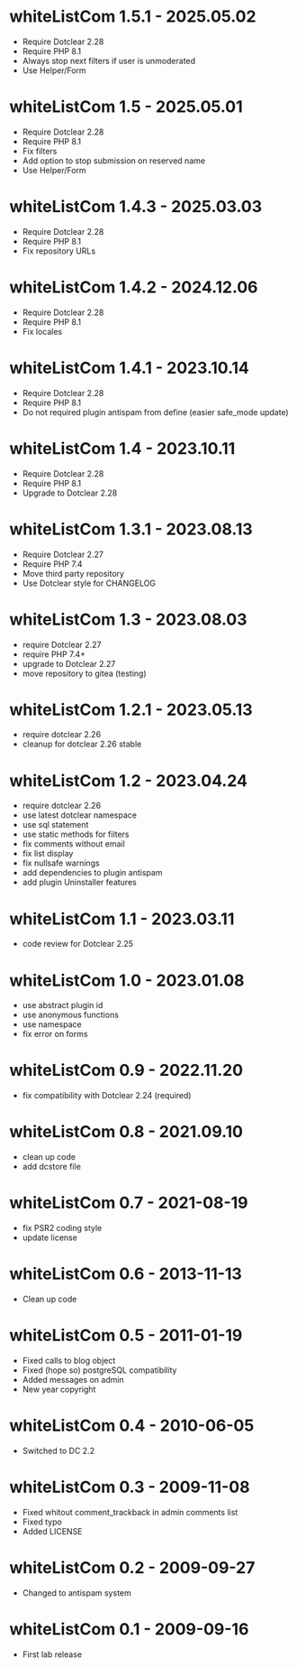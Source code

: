 whiteListCom 1.5.1 - 2025.05.02
===========================================================
* Require Dotclear 2.28
* Require PHP 8.1
* Always stop next filters if user is unmoderated
* Use Helper/Form

whiteListCom 1.5 - 2025.05.01
===========================================================
* Require Dotclear 2.28
* Require PHP 8.1
* Fix filters
* Add option to stop submission on reserved name
* Use Helper/Form

whiteListCom 1.4.3 - 2025.03.03
===========================================================
* Require Dotclear 2.28
* Require PHP 8.1
* Fix repository URLs

whiteListCom 1.4.2 - 2024.12.06
===========================================================
* Require Dotclear 2.28
* Require PHP 8.1
* Fix locales

whiteListCom 1.4.1 - 2023.10.14
===========================================================
* Require Dotclear 2.28
* Require PHP 8.1
* Do not required plugin antispam from define (easier safe_mode update)

whiteListCom 1.4 - 2023.10.11
===========================================================
* Require Dotclear 2.28
* Require PHP 8.1
* Upgrade to Dotclear 2.28

whiteListCom 1.3.1 - 2023.08.13
===========================================================
* Require Dotclear 2.27
* Require PHP 7.4
* Move third party repository
* Use Dotclear style for CHANGELOG

whiteListCom 1.3 - 2023.08.03
===========================================================
* require Dotclear 2.27
* require PHP 7.4+
* upgrade to Dotclear 2.27
* move repository to gitea (testing)

whiteListCom 1.2.1 - 2023.05.13
===========================================================
* require dotclear 2.26
* cleanup for dotclear 2.26 stable

whiteListCom 1.2 - 2023.04.24
===========================================================
* require dotclear 2.26
* use latest dotclear namespace
* use sql statement
* use static methods for filters
* fix comments without email
* fix list display
* fix nullsafe warnings
* add dependencies to plugin antispam
* add plugin Uninstaller features

whiteListCom 1.1 - 2023.03.11
===========================================================
* code review for Dotclear 2.25

whiteListCom 1.0 - 2023.01.08
===========================================================
* use abstract plugin id
* use anonymous functions
* use namespace
* fix error on forms

whiteListCom 0.9 - 2022.11.20
===========================================================
* fix compatibility with Dotclear 2.24 (required)

whiteListCom 0.8 - 2021.09.10
===========================================================
* clean up code
* add dcstore file

whiteListCom 0.7 - 2021-08-19
===========================================================
* fix PSR2 coding style
* update license

whiteListCom 0.6 - 2013-11-13
===========================================================
* Clean up code

whiteListCom 0.5 - 2011-01-19
===========================================================
* Fixed calls to blog object
* Fixed (hope so) postgreSQL compatibility
* Added messages on admin
* New year copyright

whiteListCom 0.4 - 2010-06-05
===========================================================
* Switched to DC 2.2

whiteListCom 0.3 - 2009-11-08
===========================================================
* Fixed whitout comment_trackback in admin comments list
* Fixed typo
* Added LICENSE

whiteListCom 0.2 - 2009-09-27
===========================================================
* Changed to antispam system

whiteListCom 0.1 - 2009-09-16
===========================================================
* First lab release